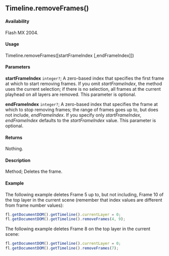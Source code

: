 ## Timeline.removeFrames()

#### Availability

Flash MX 2004.

#### Usage

Timeline.removeFrames(\[startFrameIndex \[,endFrameIndex\]\])

#### Parameters

**startFrameIndex** `integer?`; A zero-based index that specifies the first frame at which to start removing frames. If you omit *startFrameIndex*, the method uses the current selection; if there is no selection, all frames at the current playhead on all layers are removed. This parameter is optional.

**endFrameIndex** `integer?`; A zero-based index that specifies the frame at which to stop removing frames; the range of frames goes up to, but does not include, *endFrameIndex*. If you specify only *startFrameIndex*, *endFrameIndex* defaults to the *startFrameIndex* value. This parameter is optional.

#### Returns

Nothing.

#### Description

Method; Deletes the frame.

#### Example

The following example deletes Frame 5 up to, but not including, Frame 10 of the top layer in the current scene (remember that index values are different from frame number values):

```javascript
fl.getDocumentDOM().getTimeline().currentLayer = 0;
fl.getDocumentDOM().getTimeline().removeFrames(4, 9);
```

The following example deletes Frame 8 on the top layer in the current scene:

```javascript
fl.getDocumentDOM().getTimeline().currentLayer = 0;
fl.getDocumentDOM().getTimeline().removeFrames(7);
```
